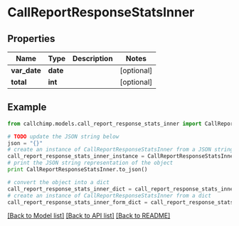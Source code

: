 # CallReportResponseStatsInner


## Properties

Name | Type | Description | Notes
------------ | ------------- | ------------- | -------------
**var_date** | **date** |  | [optional] 
**total** | **int** |  | [optional] 

## Example

```python
from callchimp.models.call_report_response_stats_inner import CallReportResponseStatsInner

# TODO update the JSON string below
json = "{}"
# create an instance of CallReportResponseStatsInner from a JSON string
call_report_response_stats_inner_instance = CallReportResponseStatsInner.from_json(json)
# print the JSON string representation of the object
print CallReportResponseStatsInner.to_json()

# convert the object into a dict
call_report_response_stats_inner_dict = call_report_response_stats_inner_instance.to_dict()
# create an instance of CallReportResponseStatsInner from a dict
call_report_response_stats_inner_form_dict = call_report_response_stats_inner.from_dict(call_report_response_stats_inner_dict)
```
[[Back to Model list]](../README.md#documentation-for-models) [[Back to API list]](../README.md#documentation-for-api-endpoints) [[Back to README]](../README.md)


